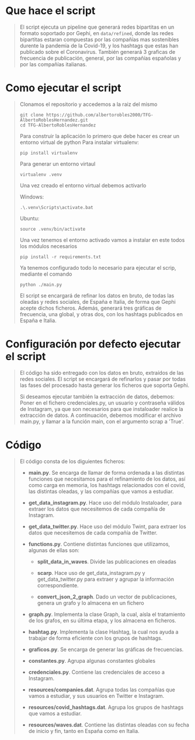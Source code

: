 # Que hace el script
>
>El script ejecuta un pipeline que generará redes bipartitas en un formato
>soportado por Gephi, en ``data/refined``, donde las redes bipartitas
>estaran compuestas por las compañías mas sostenibles durente la pandemia
>de la Covid-19, y los hashtags que estas han publicado sobre el Coronavirus.
>También generará 3 graficas de frecuencia de publicación, general, por las
>compañías españolas y por las compañías italianas.
>
# Como ejecutar el script
>Clonamos el repositorio y accedemos a la raiz del mismo
>    
>``git clone https://github.com/albertorobles2000/TFG-AlbertoRoblesHernandez.git``  
>``cd TFG-AlbertoRoblesHernandez``
>
>Para construir la aplicación lo primero que debe hacer es crear un entorno virtual de python
>Para instalar virtualenv:
>    
>``pip install virtualenv``
>
>Para generar un entorno virtaul
>    
>``virtualenv .venv``
>
>Una vez creado el entorno virtual debemos activarlo
>
>Windows:
>
>``.\.venv\Scripts\activate.bat``
>
>Ubuntu:
>
>``source .venv/bin/activate``
>
>Una vez tenemos el entorno activado vamos a instalar en este todos los módulos necesarios
>
>``pip install -r requirements.txt``
>
>Ya tenemos configurado todo lo necesario para ejecutar el scrip, mediante el comando
>
>``python ./main.py``
>
>El script se encargará de refinar los datos en bruto, de todas las oleadas y redes sociales, de España e Italia, de forma que Gephi acepte dichos ficheros. Además, generará tres gráficas de frecuencia, una global, y otras dos, con los hashtags publicados en España e Italia.

# Configuración por defecto ejecutar el script

>El código ha sido entregado con los datos en bruto, extraídos de las redes sociales. 
>El script se encargará de refinarlos y pasar por todas las fases del procesado
>hasta generar los ficheros que soporta Gephi.
>
>Si deseamos ejecutar también la extracción de datos, debemos:  
>Poner en el fichero credenciales.py, un usuario y contraseña válidos de Instagram, ya que son necesarios para que instaloader realice la extracción de datos.
>A continuación, debemos modificar el archivo main.py, y llamar a la función main, con el argumento scrap a 'True'.

# Código

>El código consta de los diguientes ficheros:
>- **main.py**. Se encarga de llamar de forma ordenada a las distintas funciones que necesitamos para el refinamiento de los datos, así como carga en memoria, los hashtags relacionados con el covid, las distintas oleadas, y las compañías que vamos a estudiar.
>
>- **get_data_instagram.py**. Hace uso del módulo Instaloader, para extraer los datos que necesitemos de cada compañía de Instagram.
>
>- **get_data_twitter.py**. Hace uso del módulo Twint, para extraer los datos que necesitemos de cada compañía de Twitter.
>
>- **functions.py**. Contiene distintas funciones que utilizamos, algunas de ellas son:
>
>   - **split_data_in_waves**. Divide las publicaciones en oleadas
>
>   - **scarp**. Hace uso de get_data_instagram.py y get_data_twitter.py para extraer y agrupar la información correspondiente.
>
>   - **convert_json_2_graph**. Dado un vector de publicaciones, genera un grafo y lo almacena en un fichero
>
>- **graph.py**. Implementa la clase Graph, la cual, aísla el tratamiento de los grafos, en su última etapa, y los almacena en ficheros.
>
>- **hashtag.py**. Implementa la clase Hashtag, la cual nos ayuda a trabajar de forma eficiente con los grupos de hashtags.
>
>- **graficos.py**. Se encarga de generar las gráficas de frecuencias.
>
>- **constantes.py**. Agrupa algunas constantes globales
>
>- **credenciales.py**. Contiene las credenciales de acceso a Instagram.
>
>- **resources/companies.dat**. Agrupa todas las compañías que vamos a estudiar, y sus usuarios en Twitter e Instagram.
>
>- **resources/covid_hashtags.dat**. Agrupa los grupos de hashtags que vamos a estudiar.
>
>- **resources/waves.dat**. Contiene las distintas oleadas con su fecha de inicio y fin, tanto en España como en Italia.

